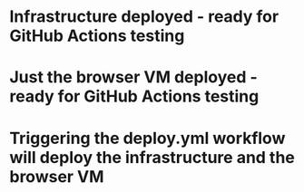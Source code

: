 # Infrastructure deployed - ready for GitHub Actions testing
# Just the browser VM deployed - ready for GitHub Actions testing
# Triggering the deploy.yml workflow will deploy the infrastructure and the browser VM
